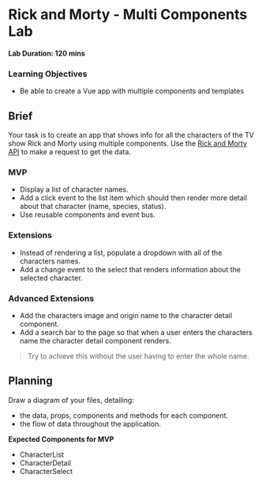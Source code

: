 # Rick and Morty - Multi Components Lab

**Lab Duration: 120 mins**

### Learning Objectives

- Be able to create a Vue app with multiple components and templates

## Brief

Your task is to create an app that shows info for all the characters of the TV show Rick and Morty using multiple components. Use the [Rick and Morty API](https://rickandmortyapi.com/api/character/) to make a request to get the data.

### MVP

- Display a list of character names.
- Add a click event to the list item which should then render more detail about that character (name, species, status).
- Use reusable components and event bus.


### Extensions

- Instead of rendering a list, populate a dropdown with all of the characters names.
- Add a change event to the select that renders information about the selected character.

### Advanced Extensions

- Add the characters image and origin name to the character detail component.
- Add a search bar to the page so that when a user enters the characters name the character detail component renders.
> Try to achieve this without the user having to enter the whole name.


## Planning

Draw a diagram of your files, detailing:

- the data, props, components and methods for each component.
- the flow of data throughout the application.

**Expected Components for MVP**
- CharacterList
- CharacterDetail
- CharacterSelect
